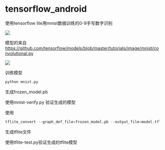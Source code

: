 # tensorflow_android
使用tensorflow lite用mnist数据训练的0-9手写数字识别

![](https://markdown-1251303493.cos.ap-beijing.myqcloud.com/mnist-app.png)

模型的来自 https://github.com/tensorflow/models/blob/master/tutorials/image/mnist/convolutional.py

![](https://markdown-1251303493.cos.ap-beijing.myqcloud.com/mnist-model.png)

训练模型

```python
python mnist.py
```

生成frozen_model.pb

使用mnist-verify.py 验证生成的模型

使用

```python
tflite_convert --graph_def_file=frozen_model.pb --output_file=model.tflite --input_arrays=Placeholder_3 --output_arrays=probabilities,classes
```
生成tflite文件

使用tflite-test.py验证生成的tflite模型




